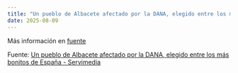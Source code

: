 ```yaml
---
title: "Un pueblo de Albacete afectado por la DANA, elegido entre los más bonitos de España - Servimedia"
date: 2025-08-09
---
```


Más información en [fuente](https://news.google.com/rss/articles/CBMirAFBVV95cUxNQ0ViaGdpdExoYlhwU3lPcDJ6X1VlNEc3MTJqSFo2dGlyTjF3a25mS0x2ZTJWd2hnYnBxbmdWS2VhMjZiSERlTjRlWUY5c01HNzg5VXNTcTk1WXpLdk1WUm5YZ2o5dVlKNW9Fa2ROVnMyMDFMVV9GRG9rZEtJdHZvRzJkOHdKVFZ2RWJjMV9LdWUwcnBuUnFoYUlqUFZrVnNLa2MyVHpwSVFXaUhQ?oc=5)

Fuente: [Un pueblo de Albacete afectado por la DANA, elegido entre los más bonitos de España - Servimedia](https://news.google.com/rss/articles/CBMirAFBVV95cUxNQ0ViaGdpdExoYlhwU3lPcDJ6X1VlNEc3MTJqSFo2dGlyTjF3a25mS0x2ZTJWd2hnYnBxbmdWS2VhMjZiSERlTjRlWUY5c01HNzg5VXNTcTk1WXpLdk1WUm5YZ2o5dVlKNW9Fa2ROVnMyMDFMVV9GRG9rZEtJdHZvRzJkOHdKVFZ2RWJjMV9LdWUwcnBuUnFoYUlqUFZrVnNLa2MyVHpwSVFXaUhQ?oc=5)
